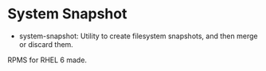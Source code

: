 System Snapshot
===============

* system-snapshot: Utility to create filesystem snapshots, and then merge or discard them.

RPMS for RHEL 6 made.

